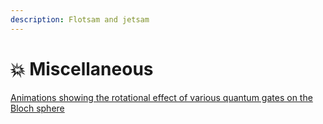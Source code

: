 ```yaml
---
description: Flotsam and jetsam
---
```


# 💥 Miscellaneous

[Animations showing the rotational effect of various quantum gates on the Bloch sphere](https://lewisla.gitbook.io/learning-quantum/quantum-circuits/single-qubit-gates)


